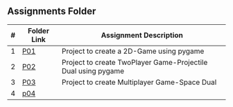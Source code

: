 ##  Assignments Folder

|   #   | Folder Link | Assignment Description |
| :---: | ----------- | ---------------------- |
|   1   |  [P01](https://github.com/Sravani0821/5443-2D-seelam/tree/main/assignments/P01) | Project to create a 2D-Game using pygame |
|   2   |  [P02](https://github.com/Sravani0821/5443-2D-seelam/tree/main/assignments/P02) | Project to create TwoPlayer Game-Projectile Dual using pygame |
|   3   |  [P03](https://github.com/Sravani0821/5443-2D-seelam/tree/main/assignments/P03) | Project to create Multiplayer Game-Space Dual |
|   4   |  [p04]()
